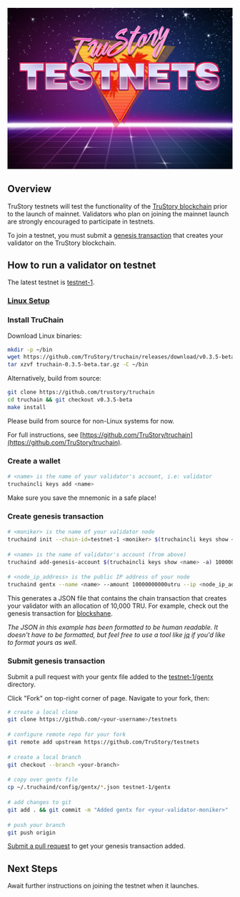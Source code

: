 ![logo](./logo.jpg)

## Overview

TruStory testnets will test the functionality of the [TruStory blockchain](https://github.com/TruStory/truchain) prior to the launch of mainnet. Validators who plan on joining the mainnet launch are strongly encouraged to participate in testnets.

To join a testnet, you must submit a [genesis transaction](https://github.com/TruStory/testnets#create-genesis-transaction) that creates your validator on the TruStory blockchain.

## How to run a validator on testnet

The latest testnet is [testnet-1](https://github.com/TruStory/testnets/tree/master/testnet-1).

### [Linux Setup](./linux.md)

### Install TruChain

Download Linux binaries:
```sh
mkdir -p ~/bin
wget https://github.com/TruStory/truchain/releases/download/v0.3.5-beta/truchain-0.3.5-beta.tar.gz
tar xzvf truchain-0.3.5-beta.tar.gz -C ~/bin
```

Alternatively, build from source:
```sh
git clone https://github.com/trustory/truchain
cd truchain && git checkout v0.3.5-beta
make install
```

Please build from source for non-Linux systems for now.

For full instructions, see [https://github.com/TruStory/truchain](https://github.com/TruStory/truchain).

### Create a wallet

```sh
# <name> is the name of your validator's account, i.e: validator
truchaincli keys add <name>
```
Make sure you save the mnemonic in a safe place!

### Create genesis transaction

```sh
# <moniker> is the name of your validator node
truchaind init --chain-id=testnet-1 <moniker> $(truchaincli keys show <name> -a)

# <name> is the name of validator's account (from above)
truchaind add-genesis-account $(truchaincli keys show <name> -a) 10000000000utru

# <node_ip_address> is the public IP address of your node
truchaind gentx --name <name> --amount 10000000000utru --ip <node_ip_address>
```

This generates a JSON file that contains the chain transaction that creates your validator with an allocation of 10,000 TRU. 
For example, check out the genesis transaction for [blockshane](https://github.com/TruStory/testnets/blob/master/testnet-1/gentx/gentx-267f9165a57da281721c3cf58adfeb9d506b7777.json). 

_The JSON in this example has been formatted to be human readable. It doesn't have to be formatted, but feel free to use a tool like [jq](https://stedolan.github.io/jq/) if you'd like to format yours as well._

### Submit genesis transaction

Submit a pull request with your gentx file added to the [testnet-1/gentx](https://github.com/TruStory/testnets/tree/master/testnet-1/gentx) directory.

Click "Fork" on top-right corner of page. Navigate to your fork, then:

```sh
# create a local clone
git clone https://github.com/<your-username>/testnets

# configure remote repo for your fork
git remote add upstream https://github.com/TruStory/testnets

# create a local branch
git checkout --branch <your-branch>

# copy over gentx file
cp ~/.truchaind/config/gentx/*.json testnet-1/gentx

# add changes to git
git add . && git commit -m "Added gentx for <your-validator-moniker>"

# push your branch
git push origin
```

[Submit a pull request](https://help.github.com/en/github/collaborating-with-issues-and-pull-requests/creating-a-pull-request-from-a-fork) to get your genesis transaction added.

## Next Steps

Await further instructions on joining the testnet when it launches.
